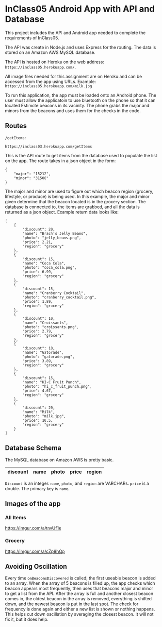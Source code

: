# InClass05 Android App with API and Database

This project includes the API and Android app needed to complete the requirements of InClass05.

The API was create in Node.js and uses Express for the routing. The data is stored on an Amazon AWS MySQL database.

The API is hosted on Heroku on the web address: `https://inclass05.herokuapp.com/`.

All image files needed for this assignment are on Heroku and can be accessed from the app using URLs. Example: `https://inclass05.herokuapp.com/milk.jpg`

To run this application, the app must be loaded onto an Android phone. The user must allow the applicatoin to use bluetooth on the phone so that it can located Estimote beacons in its vacinity. The phone grabs the major and minors from the beacons and uses them for the checks in the code.

## Routes

```/getItems```:

    https://inclass03.herokuapp.com/getItems

This is the API route to get items from the database used to populate the list on the app. The route takes in a json object in the form:

    {
        "major": "15212",
        "minor": "31506"
    }

The major and minor are used to figure out which beacon region (grocery, lifestyle, or produce) is being used. In this example, the major and minor given determine that the beacon located is in the grocery section. The database is connected to, the items are grabbed, and all the data is returned as a json object. Example return data looks like:

    [
        {
            "discount": 20,
            "name": "Brach's Jelly Beans",
            "photo": "jelly_beans.png",
            "price": 2.21,
            "region": "grocery"
        },
        {
            "discount": 15,
            "name": "Coca Cola",
            "photo": "coca_cola.png",
            "price": 6.99,
            "region": "grocery"
        },
        {
            "discount": 15,
            "name": "Cranberry Cocktail",
            "photo": "cranberry_cocktail.png",
            "price": 1.89,
            "region": "grocery"
        },
        {
            "discount": 10,
            "name": "Croissants",
            "photo": "croissants.png",
            "price": 2.79,
            "region": "grocery"
        },
        {
            "discount": 10,
            "name": "Gatorade",
            "photo": "gatorade.png",
            "price": 3.89,
            "region": "grocery"
        },
        {
            "discount": 15,
            "name": "HI-C Fruit Punch",
            "photo": "hi_c_fruit_punch.png",
            "price": 4.67,
            "region": "grocery"
        },
        {
            "discount": 20,
            "name": "Milk",
            "photo": "milk.jpg",
            "price": 10.5,
            "region": "grocery"
        }
    ]



## Database Schema

The MySQL database on Amazon AWS is pretty basic.

| discount | name | photo | price | region |
|----------|------|-------|-------|--------|

`Discount` is an integer. `name`, `photo`, and `region` are VARCHARs. `price` is a double. The primary key is `name`.

## Images of the app

### All Items

https://imgur.com/a/tnvUf1e

### Grocery

https://imgur.com/a/cZp8hQp

## Avoiding Oscillation

Every time `onBeaconsDiscovered` is called, the first useable beacon is added to an array. When the array of 5 beacons is filled up, the app checks which beacon appears most frequently, then uses that beacons major and minor to get a list from the API. After the array is full and another closest beacon comes in, the oldest beacon in the array is removed, everything is shifted down, and the newest beacon is put in the last spot. The check for frequency is done again and either a new list is shown or nothing happens. This helps cut down oscillation by averaging the closest beacon. It will not fix it, but it does help.
